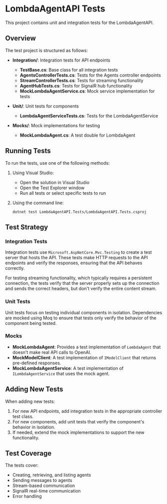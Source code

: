 # LombdaAgentAPI Tests

This project contains unit and integration tests for the LombdaAgentAPI.

## Overview

The test project is structured as follows:

- **Integration/**: Integration tests for API endpoints
  - **TestBase.cs**: Base class for all integration tests
  - **AgentsControllerTests.cs**: Tests for the Agents controller endpoints
  - **StreamControllerTests.cs**: Tests for streaming functionality
  - **AgentHubTests.cs**: Tests for SignalR hub functionality
  - **MockLombdaAgentService.cs**: Mock service implementation for tests

- **Unit/**: Unit tests for components
  - **LombdaAgentServiceTests.cs**: Tests for the LombdaAgentService

- **Mocks/**: Mock implementations for testing
  - **MockLombdaAgent.cs**: A test double for LombdaAgent

## Running Tests

To run the tests, use one of the following methods:

1. Using Visual Studio:
   - Open the solution in Visual Studio
   - Open the Test Explorer window
   - Run all tests or select specific tests to run

2. Using the command line:
   ```
   dotnet test LombdaAgentAPI.Tests/LombdaAgentAPI.Tests.csproj
   ```

## Test Strategy

### Integration Tests

Integration tests use `Microsoft.AspNetCore.Mvc.Testing` to create a test server that hosts the API. These tests make HTTP requests to the API endpoints and verify the responses, ensuring that the API behaves correctly.

For testing streaming functionality, which typically requires a persistent connection, the tests verify that the server properly sets up the connection and sends the correct headers, but don't verify the entire content stream.

### Unit Tests

Unit tests focus on testing individual components in isolation. Dependencies are mocked using Moq to ensure that tests only verify the behavior of the component being tested.

### Mocks

- **MockLombdaAgent**: Provides a test implementation of `LombdaAgent` that doesn't make real API calls to OpenAI.
- **MockModelClient**: A test implementation of `IModelClient` that returns pre-defined responses.
- **MockLombdaAgentService**: A test implementation of `ILombdaAgentService` that uses the mock agent.

## Adding New Tests

When adding new tests:

1. For new API endpoints, add integration tests in the appropriate controller test class.
2. For new components, add unit tests that verify the component's behavior in isolation.
3. If needed, extend the mock implementations to support the new functionality.

## Test Coverage

The tests cover:

- Creating, retrieving, and listing agents
- Sending messages to agents
- Stream-based communication
- SignalR real-time communication
- Error handling